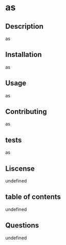 # as
  ## Description
  as
  ## Installation 
  as
  ## Usage
  as
  ## Contributing
  as
  ## tests
  as
  ## Liscense 
  undefined
  ## table of contents
  undefined
  ## Questions
  undefined


